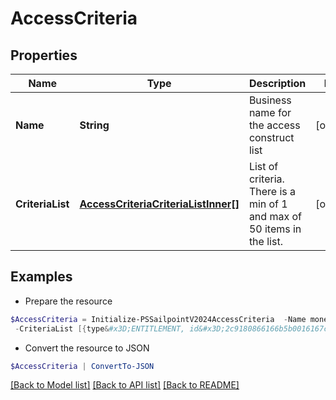 # AccessCriteria
## Properties

Name | Type | Description | Notes
------------ | ------------- | ------------- | -------------
**Name** | **String** | Business name for the access construct list | [optional] 
**CriteriaList** | [**AccessCriteriaCriteriaListInner[]**](AccessCriteriaCriteriaListInner.md) | List of criteria. There is a min of 1 and max of 50 items in the list. | [optional] 

## Examples

- Prepare the resource
```powershell
$AccessCriteria = Initialize-PSSailpointV2024AccessCriteria  -Name money-in `
 -CriteriaList [{type&#x3D;ENTITLEMENT, id&#x3D;2c9180866166b5b0016167c32ef31a66, name&#x3D;Administrator}, {type&#x3D;ENTITLEMENT, id&#x3D;2c9180866166b5b0016167c32ef31a67, name&#x3D;Administrator}]
```

- Convert the resource to JSON
```powershell
$AccessCriteria | ConvertTo-JSON
```

[[Back to Model list]](../README.md#documentation-for-models) [[Back to API list]](../README.md#documentation-for-api-endpoints) [[Back to README]](../README.md)

